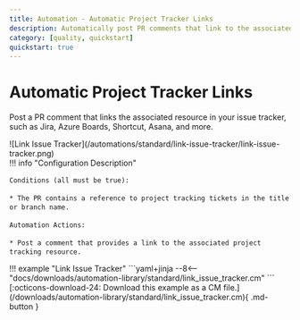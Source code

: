 ```yaml
---
title: Automation - Automatic Project Tracker Links
description: Automatically post PR comments that link to the associated project tracking resource.
category: [quality, quickstart]
quickstart: true
---
```


# Automatic Project Tracker Links

Post a PR comment that links the associated resource in your issue tracker, such as Jira, Azure Boards, Shortcut, Asana, and more.

<div class="automationImage" markdown="1">
![Link Issue Tracker](/automations/standard/link-issue-tracker/link-issue-tracker.png)
</div>
<div class="automationDescription" markdown="1">
!!! info "Configuration Description"

    Conditions (all must be true):

    * The PR contains a reference to project tracking tickets in the title or branch name.

    Automation Actions:

    * Post a comment that provides a link to the associated project tracking resource.

</div>
<div class="automationExample" markdown="1">
!!! example "Link Issue Tracker"
    ```yaml+jinja
    --8<-- "docs/downloads/automation-library/standard/link_issue_tracker.cm"
    ```
    <div class="result" markdown>
      <span>
      [:octicons-download-24: Download this example as a CM file.](/downloads/automation-library/standard/link_issue_tracker.cm){ .md-button }
      </span>
    </div>
</div>
